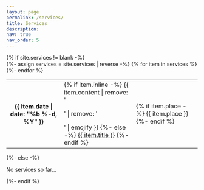 ```yaml
---
layout: page
permalink: /services/
title: Services
description: 
nav: true
nav_order: 5
---
```



<!-- pages/services.md -->
<div class="services">
{% if site.services != blank -%} 
<div class="table-responsive">
    <table class="table table-sm table-borderless">
    {%- assign services = site.services | reverse -%} 
    {% for item in services %} 
    <tr>
        <th scope="row">{{ item.date | date: "%b %-d, %Y" }}</th>
        <td>
        {% if item.inline -%} 
            {{ item.content | remove: '<p>' | remove: '</p>' | emojify }}
        {%- else -%} 
            <a class="services-title" href="{{ item.url | relative_url }}">{{ item.title }}</a>
        {%- endif %} 
        </td>
        <td>
        {% if item.place -%} 
            <span class="services-place">{{ item.place }}</span>
        {%- endif %}
        </td>
    </tr>
    {%- endfor %} 
    </table>
</div>
{%- else -%} 
<p>No services so far...</p>
{%- endif %} 
</div>
